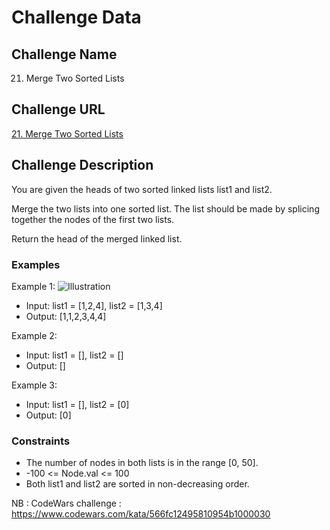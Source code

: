 # Challenge Data

## Challenge Name 
21. Merge Two Sorted Lists

## Challenge URL 
[21. Merge Two Sorted Lists](https://leetcode.com/problems/merge-two-sorted-lists/description/)

## Challenge Description 
You are given the heads of two sorted linked lists list1 and list2.

Merge the two lists into one sorted list. The list should be made by splicing together the nodes of the first two lists.

Return the head of the merged linked list.

### Examples

Example 1:
![Illustration](https://assets.leetcode.com/uploads/2020/10/03/merge_ex1.jpg)

- Input: list1 = [1,2,4], list2 = [1,3,4]
- Output: [1,1,2,3,4,4]

Example 2:
- Input: list1 = [], list2 = []
- Output: []

Example 3:
- Input: list1 = [], list2 = [0]
- Output: [0]

### Constraints
- The number of nodes in both lists is in the range [0, 50].
- -100 <= Node.val <= 100
- Both list1 and list2 are sorted in non-decreasing order.


NB : CodeWars challenge : https://www.codewars.com/kata/566fc12495810954b1000030
